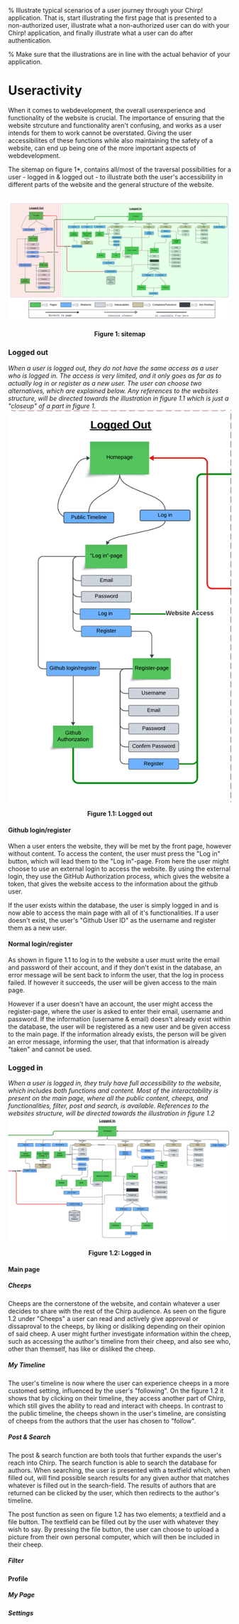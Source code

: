 % Illustrate typical scenarios of a user journey through your Chirp! application. That is, start illustrating the first page that is presented to a non-authorized user, illustrate what a non-authorized user can do with your Chirp! application, and finally illustrate what a user can do after authentication.

% Make sure that the illustrations are in line with the actual behavior of your application.

# Useractivity 
When it comes to webdevelopment, the overall userexperience and functionality of the website is crucial. The importance of ensuring that the website strcuture and functionality aren't confusing, and works as a user intends for them to work cannot be overstated. Giving the user accessibilites of these functions while also maintaining the safety of a website, can end up being one of the more important aspects of webdevelopment.

The sitemap on figure 1*, contains all/most of the traversal possibilities for a user - logged in & logged out - to illustrate both the user's accessibility in different parts of the website and the general structure of the website.

![Current Project Board](../../diagrams/Decision_tree.png)
<p style="text-align: center;">
    <b>Figure 1: sitemap</b>
</p>



### Logged out
*When a user is logged out, they do not have the same access as a user who is logged in. The access is very limited, and it only goes as far as to actually log in or register as a new user. The user can choose two alternatives, which are explained below.* *Any references to the websites structure, will be directed towards the illustration in figure 1.1 which is just a "closeup" of a part in figure 1.*
![Current Project Board](../../diagrams/Decision_tree_1.1.png)
<p style="text-align: center;">
    <b>Figure 1.1: Logged out</b>
</p>

#### Github login/register
When a user enters the website, they will be met by the front page, however without content. To access the content, the user must press the "Log in" button, which will lead them to the "Log in"-page. From here the user might choose to use an external login to access the website. By using the external login, they use the GitHub Authorization process, which gives the website a token, that gives the website access to the information about the github user. 

If the user exists within the database, the user is simply logged in and is now able to access the main page with all of it's functionalities. If a user doesn't exist, the user's "Github User ID" as the username and register them as a new user.

#### Normal login/register
As shown in figure 1.1 to log in to the website a user must write the email and password of their account, and if they don't exist in the database, an error message will be sent back to inform the user, that the log in process failed. If however it succeeds, the user will be given access to the main page.

However if a user doesn't have an account, the user might access the register-page, where the user is asked to enter their email, username and password. If the information (username & email) doesn't already exist within the database, the user will be registered as a new user and be given access to the main page. If the information already exists, the person will be given an error message, informing the user, that that information is already "taken" and cannot be used.

### Logged in
*When a user is logged in, they truly have full accessibility to the website, which includes both functions and content. Most of the interactability is present on the main page, where all the public content, cheeps, and functionalities, filter, post and search, is available. References to the websites structure, will be directed towards the illustration in figure 1.2*
![Current Project Board](../../diagrams/Decision_tree_1.2.png)
<p style="text-align: center;">
    <b>Figure 1.2: Logged in</b>
</p>

#### Main page
##### Cheeps
Cheeps are the cornerstone of the website, and contain whatever a user decides to share with the rest of the Chirp audience. As seen on the figure 1.2 under "Cheeps" a user can read and actively give approval or dissaproval to the cheeps, by liking or disliking depending on their opinion of said cheep.
A user might further investigate information within the cheep, such as accessing the author's timeline from their cheep, and also see who, other than themself, has like or disliked the cheep. 
##### My Timeline
The user's timeline is now where the user can experience cheeps in a more customed setting, influenced by the user's "following". On the figure 1.2 it shows that by clicking on their timeline, they access another part of Chirp, which still gives the ability to read and interact with cheeps. In contrast to the public timeline, the cheeps shown in the user's timeline, are consisting of cheeps from the authors that the user has chosen to "follow". 
##### Post & Search
The post & search function are both tools that further expands the user's reach into Chirp. The search function is able to search the database for authors. When searching, the user is presented with a textfield which, when filled out, will find possible search results for any given author that matches whatever is filled out in the search-field. The results of authors that are returned can be clicked by the user, which then redirects to the author's timeline. 

The post function as seen on figure 1.2 has two elements; a textfield and a file button. The textfield can be filled out by the user with whatever they wish to say. By pressing the file button, the user can choose to upload a picture from their own personal computer, which will then be included in their cheep.

##### Filter


#### Profile
##### My Page
##### Settings